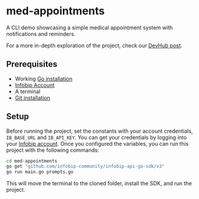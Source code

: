 # med-appointments

A CLI demo showcasing a simple medical appointment system with notifications and reminders.

For a more in-depth exploration of the project, check our [DevHub post](infobip.com/developers).

## Prerequisites

* Working [Go installation](https://go.dev/doc/install)
* [Infobip Account](https://www.infobip.com/signup)
* A terminal
* [Git installation](https://git-scm.com/downloads)

## Setup

Before running the project, set the constants with your account credentials, `IB_BASE_URL`
and `IB_API_KEY`.
You can get your credentials by logging into your [Infobip account](https://portal.infobip.com/login/).
Once you configured the variables, you can run this project with the following commands:

```bash
cd med-appointments
go get "github.com/infobip-community/infobip-api-go-sdk/v3"
go run main.go prompts.go
```

This will move the terminal to the cloned folder, install the SDK, and run the project.
